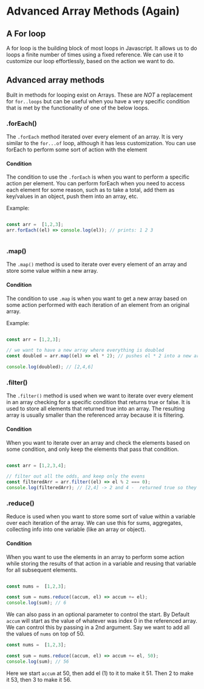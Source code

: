 # Advanced Array Methods (Again)

## A For loop

A for loop is the building block of most loops in Javascript. It allows us to do loops a finite number of times using a fixed reference. We can use it to customize our loop effortlessly, based on the action we want to do.

## Advanced array methods

Built in methods for looping exist on Arrays. These are *NOT* a replacement for `for..loops` but can be useful when you have a very specific condition that is met by the functionality of one of the below loops.


### .forEach()

The `.forEach` method iterated over every element of an array. It is very similar to the `for...of` loop, although it has less customization. You can use forEach to perform some sort of action with the element

#### Condition

The condition to use the `.forEach` is when you want to perform a specific action per element. You can perform forEach when you need to access each element for some reason, such as to take a total, add them as key/values in an object, push them into an array, etc.

Example:

```js

const arr =  [1,2,3];
arr.forEach((el) => console.log(el)); // prints: 1 2 3



```


### .map()

The `.map()` method is used to iterate over every element of an array and store some value within a new array.

#### Condition

The condition to use `.map` is when you want to get a new array based on some action performed with each iteration of an element from an original array.

Example:

```js

const arr = [1,2,3];

// we want to have a new array where everything is doubled
const doubled = arr.map((el) => el * 2); // pushes el * 2 into a new array

console.log(doubled); // [2,4,6]


```


### .filter()

The `.filter()` method is used when we want to iterate over every element in an array checking for a specific condition that returns true or false. It is used to store all elements that returned true into an array. The resulting array is usually smaller than the referenced array because it is filtering.

#### Condition

When you want to iterate over an array and check the elements based on some condition, and only keep the elements that pass that condition.

```js

const arr = [1,2,3,4];

// filter out all the odds, and keep only the evens
const filteredArr = arr.filter((el) => el % 2 === 0);
console.log(filteredArr); // [2,4] -> 2 and 4 -  returned true so they were pushed


```


### .reduce()

Reduce is used when you want to store some sort of value within a variable over each iteration of the array. We can use this for sums, aggregates, collecting info into one variable (like an array or object).


#### Condition

When you want to use the elements in an array to perform some action while storing the results of that action in a variable and reusing that variable for all subsequent elements.

```js

const nums =  [1,2,3];

const sum = nums.reduce((accum, el) => accum += el);
console.log(sum); // 6
```

We can also pass in an optional parameter to control the start. By Default `accum` will start as the value of whatever was index 0 in the referenced array. We can control this by passing in a 2nd argument. Say we want to add all the values of `nums` on top of 50.

```js
const nums =  [1,2,3];

const sum = nums.reduce((accum, el) => accum += el, 50);
console.log(sum); // 56

```

Here we start `accum` at 50, then add el (1) to it to make it 51. Then 2 to make it 53, then 3 to make it 56.
